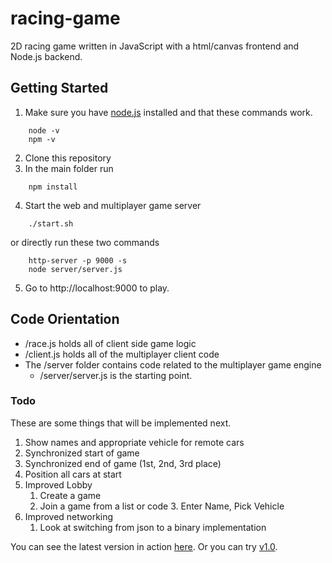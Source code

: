 racing-game
===========

2D racing game written in JavaScript with a html/canvas frontend and Node.js backend.

## Getting Started
1. Make sure you have [node.js](https://nodejs.org/en/download/) installed and that these commands work.
````   
    node -v
    npm -v
````
2. Clone this repository
3. In the main folder run
````
    npm install
````
4. Start the web and multiplayer game server
````
    ./start.sh
````
or directly run these two commands 
````
    http-server -p 9000 -s
    node server/server.js
````
5. Go to http://localhost:9000 to play.

## Code Orientation
* /race.js holds all of client side game logic
* /client.js holds all of the multiplayer client code
* The /server folder contains code related to the multiplayer game engine
    * /server/server.js is the starting point.
    
### Todo
These are some things that will be implemented next.
1. Show names and appropriate vehicle for remote cars
1. Synchronized start of game 
1. Synchronized end of game (1st, 2nd, 3rd place)
1. Position all cars at start
1. Improved Lobby
    1. Create a game
    2. Join a game from a list or code
        3. Enter Name, Pick Vehicle
1. Improved networking
    1. Look at switching from json to a binary implementation
    


You can see the latest version in action <a href="https://gphs-code-club.github.io/racing-game/" target="_blank">here</a>.
Or you can try <a href="http://urosh.net/race/v1.0/" target="_blank">v1.0</a>.
